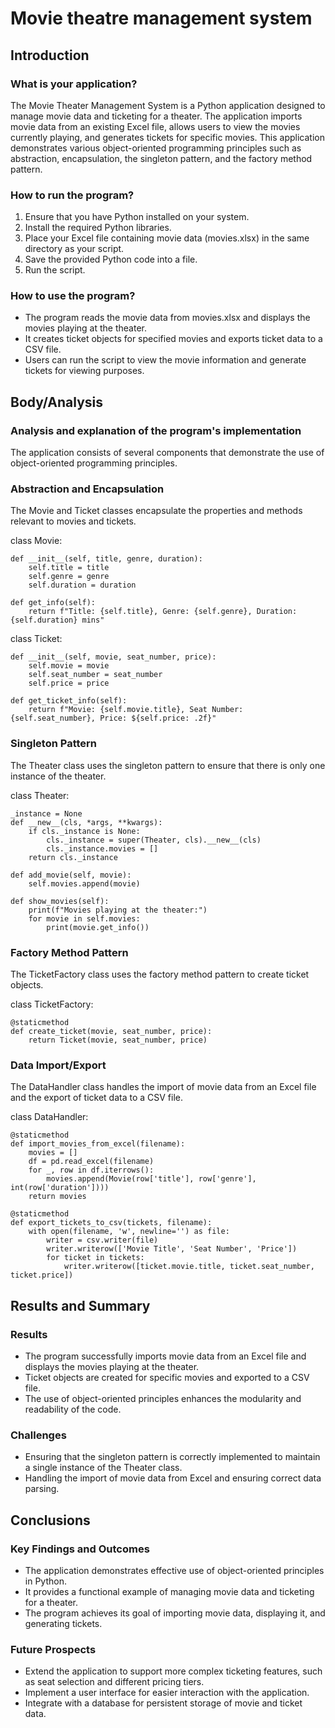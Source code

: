 # Movie theatre management system
## Introduction
### What is your application?
The Movie Theater Management System is a Python application designed to manage movie data and ticketing for a theater. The application imports movie data from an existing Excel file, allows users to view the movies currently playing, and generates tickets for specific movies. This application demonstrates various object-oriented programming principles such as abstraction, encapsulation, the singleton pattern, and the factory method pattern.
### How to run the program?
1) Ensure that you have Python installed on your system.
2) Install the required Python libraries.
3) Place your Excel file containing movie data (movies.xlsx) in the same directory as your script.
4) Save the provided Python code into a file.
5) Run the script.
### How to use the program?
* The program reads the movie data from movies.xlsx and displays the movies playing at the theater.
* It creates ticket objects for specified movies and exports ticket data to a CSV file.
* Users can run the script to view the movie information and generate tickets for viewing purposes.
## Body/Analysis
### Analysis and explanation of the program's implementation
The application consists of several components that demonstrate the use of object-oriented programming principles.
### Abstraction and Encapsulation
The Movie and Ticket classes encapsulate the properties and methods relevant to movies and tickets.


class Movie:

    def __init__(self, title, genre, duration):
        self.title = title
        self.genre = genre
        self.duration = duration

    def get_info(self):
        return f"Title: {self.title}, Genre: {self.genre}, Duration: {self.duration} mins"

class Ticket:

    def __init__(self, movie, seat_number, price):
        self.movie = movie
        self.seat_number = seat_number
        self.price = price
    
    def get_ticket_info(self):
        return f"Movie: {self.movie.title}, Seat Number: {self.seat_number}, Price: ${self.price: .2f}"

### Singleton Pattern
The Theater class uses the singleton pattern to ensure that there is only one instance of the theater.

class Theater:

    _instance = None
    def __new__(cls, *args, **kwargs):
        if cls._instance is None:
            cls._instance = super(Theater, cls).__new__(cls)
            cls._instance.movies = []
        return cls._instance
    
    def add_movie(self, movie):
        self.movies.append(movie)

    def show_movies(self):
        print(f"Movies playing at the theater:")
        for movie in self.movies:
            print(movie.get_info())


### Factory Method Pattern
The TicketFactory class uses the factory method pattern to create ticket objects.

class TicketFactory:

    @staticmethod
    def create_ticket(movie, seat_number, price):
        return Ticket(movie, seat_number, price)


### Data Import/Export
The DataHandler class handles the import of movie data from an Excel file and the export of ticket data to a CSV file.

class DataHandler:

    @staticmethod
    def import_movies_from_excel(filename):
        movies = []
        df = pd.read_excel(filename)
        for _, row in df.iterrows():
            movies.append(Movie(row['title'], row['genre'], int(row['duration'])))
        return movies
    
    @staticmethod
    def export_tickets_to_csv(tickets, filename):
        with open(filename, 'w', newline='') as file:
            writer = csv.writer(file)
            writer.writerow(['Movie Title', 'Seat Number', 'Price'])
            for ticket in tickets:
                writer.writerow([ticket.movie.title, ticket.seat_number, ticket.price])

## Results and Summary
### Results
* The program successfully imports movie data from an Excel file and displays the movies playing at the theater.
* Ticket objects are created for specific movies and exported to a CSV file.
* The use of object-oriented principles enhances the modularity and readability of the code.

### Challenges
* Ensuring that the singleton pattern is correctly implemented to maintain a single instance of the Theater class.
* Handling the import of movie data from Excel and ensuring correct data parsing.

## Conclusions
### Key Findings and Outcomes
* The application demonstrates effective use of object-oriented principles in Python.
* It provides a functional example of managing movie data and ticketing for a theater.
* The program achieves its goal of importing movie data, displaying it, and generating tickets.

### Future Prospects
* Extend the application to support more complex ticketing features, such as seat selection and different pricing tiers.
* Implement a user interface for easier interaction with the application.
* Integrate with a database for persistent storage of movie and ticket data.


